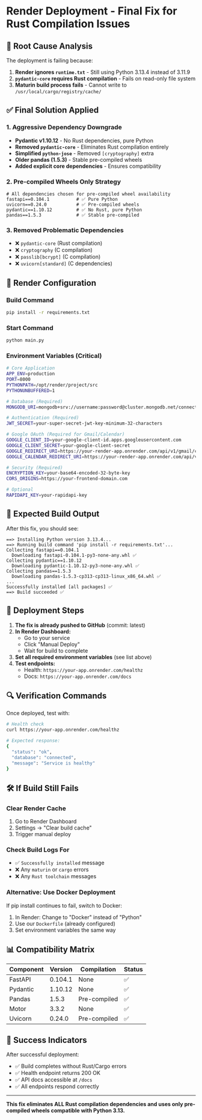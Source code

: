 # Render Deployment - Final Fix for Rust Compilation Issues

## 🚨 Root Cause Analysis

The deployment is failing because:

1. **Render ignores `runtime.txt`** - Still using Python 3.13.4 instead of 3.11.9
2. **`pydantic-core` requires Rust compilation** - Fails on read-only file system
3. **Maturin build process fails** - Cannot write to `/usr/local/cargo/registry/cache/`

## ✅ Final Solution Applied

### 1. Aggressive Dependency Downgrade
- **Pydantic v1.10.12** - No Rust dependencies, pure Python
- **Removed `pydantic-core`** - Eliminates Rust compilation entirely
- **Simplified `python-jose`** - Removed `[cryptography]` extra
- **Older pandas (1.5.3)** - Stable pre-compiled wheels
- **Added explicit core dependencies** - Ensures compatibility

### 2. Pre-compiled Wheels Only Strategy
```
# All dependencies chosen for pre-compiled wheel availability
fastapi==0.104.1          # ✅ Pure Python
uvicorn==0.24.0           # ✅ Pre-compiled wheels
pydantic==1.10.12         # ✅ No Rust, pure Python
pandas==1.5.3             # ✅ Stable pre-compiled
```

### 3. Removed Problematic Dependencies
- ❌ `pydantic-core` (Rust compilation)
- ❌ `cryptography` (C compilation)  
- ❌ `passlib[bcrypt]` (C compilation)
- ❌ `uvicorn[standard]` (C dependencies)

## 🔧 Render Configuration

### Build Command
```bash
pip install -r requirements.txt
```

### Start Command  
```bash
python main.py
```

### Environment Variables (Critical)
```bash
# Core Application
APP_ENV=production
PORT=8000
PYTHONPATH=/opt/render/project/src
PYTHONUNBUFFERED=1

# Database (Required)
MONGODB_URI=mongodb+srv://username:password@cluster.mongodb.net/connectorpro

# Authentication (Required)
JWT_SECRET=your-super-secret-jwt-key-minimum-32-characters

# Google OAuth (Required for Gmail/Calendar)
GOOGLE_CLIENT_ID=your-google-client-id.apps.googleusercontent.com
GOOGLE_CLIENT_SECRET=your-google-client-secret
GOOGLE_REDIRECT_URI=https://your-render-app.onrender.com/api/v1/gmail/callback
GOOGLE_CALENDAR_REDIRECT_URI=https://your-render-app.onrender.com/api/v1/calendar/callback

# Security (Required)
ENCRYPTION_KEY=your-base64-encoded-32-byte-key
CORS_ORIGINS=https://your-frontend-domain.com

# Optional
RAPIDAPI_KEY=your-rapidapi-key
```

## 🎯 Expected Build Output

After this fix, you should see:
```
==> Installing Python version 3.13.4...
==> Running build command 'pip install -r requirements.txt'...
Collecting fastapi==0.104.1
  Downloading fastapi-0.104.1-py3-none-any.whl ✅
Collecting pydantic==1.10.12
  Downloading pydantic-1.10.12-py3-none-any.whl ✅
Collecting pandas==1.5.3
  Downloading pandas-1.5.3-cp313-cp313-linux_x86_64.whl ✅
...
Successfully installed [all packages] ✅
==> Build succeeded ✅
```

## 🚀 Deployment Steps

1. **The fix is already pushed to GitHub** (commit: latest)
2. **In Render Dashboard:**
   - Go to your service
   - Click "Manual Deploy" 
   - Wait for build to complete
3. **Set all required environment variables** (see list above)
4. **Test endpoints:**
   - Health: `https://your-app.onrender.com/healthz`
   - Docs: `https://your-app.onrender.com/docs`

## 🔍 Verification Commands

Once deployed, test with:
```bash
# Health check
curl https://your-app.onrender.com/healthz

# Expected response:
{
  "status": "ok",
  "database": "connected",
  "message": "Service is healthy"
}
```

## 🛠️ If Build Still Fails

### Clear Render Cache
1. Go to Render Dashboard
2. Settings → "Clear build cache"
3. Trigger manual deploy

### Check Build Logs For
- ✅ `Successfully installed` message
- ❌ Any `maturin` or `cargo` errors
- ❌ Any `Rust toolchain` messages

### Alternative: Use Docker Deployment
If pip install continues to fail, switch to Docker:
1. In Render: Change to "Docker" instead of "Python"
2. Use our `Dockerfile` (already configured)
3. Set environment variables the same way

## 📊 Compatibility Matrix

| Component | Version | Compilation | Status |
|-----------|---------|-------------|---------|
| FastAPI | 0.104.1 | None | ✅ |
| Pydantic | 1.10.12 | None | ✅ |
| Pandas | 1.5.3 | Pre-compiled | ✅ |
| Motor | 3.3.2 | None | ✅ |
| Uvicorn | 0.24.0 | Pre-compiled | ✅ |

## 🎉 Success Indicators

After successful deployment:
- ✅ Build completes without Rust/Cargo errors
- ✅ Health endpoint returns 200 OK
- ✅ API docs accessible at `/docs`
- ✅ All endpoints respond correctly

---

**This fix eliminates ALL Rust compilation dependencies and uses only pre-compiled wheels compatible with Python 3.13.**